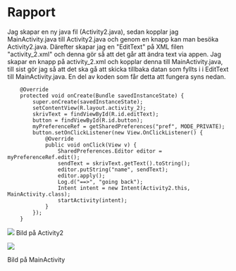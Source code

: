 
# Rapport

Jag skapar en ny java fil (Activity2.java), sedan kopplar jag MainActivity.java till Activity2.java och genom en knapp kan man besöka Activity2.java. Därefter skapar jag en "EditText" på XML filen "activity_2.xml" och denna gör så att det går att ändra text via appen. Jag skapar en knapp på activity_2.xml och kopplar denna till MainActivity.java, till sist gör jag så att det ska gå att skicka tillbaka datan som fyllts i i EditText till MainActivity.java. En del av koden som får detta att fungera syns nedan.
```
    @Override
    protected void onCreate(Bundle savedInstanceState) {
        super.onCreate(savedInstanceState);
        setContentView(R.layout.activity_2);
        skrivText = findViewById(R.id.editText);
        button = findViewById(R.id.button);
        myPreferenceRef = getSharedPreferences("pref", MODE_PRIVATE);
        button.setOnClickListener(new View.OnClickListener() {
            @Override
            public void onClick(View v) {
                SharedPreferences.Editor editor = myPreferenceRef.edit();
                sendText = skrivText.getText().toString();
                editor.putString("name", sendText);
                editor.apply();
                Log.d("==>", "going back");
                Intent intent = new Intent(Activity2.this, MainActivity.class);
                startActivity(intent);
            }
        });
    }
```



![](C:\Users\b22samer\AndroidStudioProjects\mobileapp-programming-preferences\Screenshot1.png)
Bild på Activity2

![](C:\Users\b22samer\AndroidStudioProjects\mobileapp-programming-preferences\Screenshot2.png)

Bild på MainActivity
